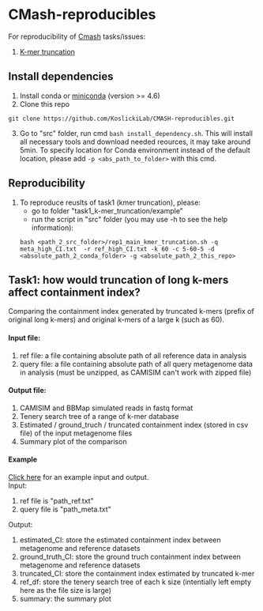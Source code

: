 # CMash-reproducibles
For reproducibility of [Cmash](https://github.com/dkoslicki/CMash) tasks/issues:
1. [K-mer truncation](https://github.com/dkoslicki/CMash/issues/20)

## Install dependencies  
1. Install conda or [miniconda](https://docs.conda.io/projects/conda/en/latest/user-guide/install/) (version >= 4.6)  
2. Clone this repo
```
git clone https://github.com/KoslickiLab/CMASH-reproducibles.git
```
3. Go to "src" folder, run cmd `bash install_dependency.sh`. This will install all necessary tools and download needed reources, it may take around 5min. To specify location for Conda environment instead of the default location, please add `-p <abs_path_to_folder>` with this cmd.  

## Reproducibility
1. To reproduce reuslts of task1 (kmer truncation), please:  
   - go to folder "task1_k-mer_truncation/example"
   - run the script in "src" folder (you may use -h to see the help information):  
   ```
   bash <path_2_src_folder>/rep1_main_kmer_truncation.sh -q meta_high_CI.txt  -r ref_high_CI.txt -k 60 -c 5-60-5 -d <absolute_path_2_conda_folder> -g <absolute_path_2_this_repo>
   ```

## Task1: how would truncation of long k-mers affect containment index?
Comparing the containment index generated by truncated k-mers (prefix of original long k-mers) and original k-mers of a large k (such as 60).

#### Input file:
1. ref file: a file containing absolute path of all reference data in analysis
2. query file: a file containing absolute path of all query metagenome data in analysis (must be unzipped, as CAMISIM can't work with zipped file)

#### Output file:
1. CAMISIM and BBMap simulated reads in fastq format
2. Tenery search tree of a range of k-mer database
3. Estimated / ground_truch / truncated containment index (stored in csv file) of the input metagenome files
4. Summary plot of the comparison

#### Example
[Click here](https://github.com/KoslickiLab/CMASH-reproducibles/tree/master/task1_K-mer_truncation/example) for an example input and output.  
Input:
1. ref file is "path_ref.txt"
2. query file is "path_meta.txt"

Output:
1. estimated_CI: store the estimated containment index between metagenome and reference datasets
2. ground_truth_CI: store the ground truch containment index between metagenome and reference datasets
3. truncated_CI: store the containment index estimated by truncated k-mer
4. ref_df: store the tenery search tree of each k size (intentially left empty here as the file size is large)
5. summary: the summary plot



